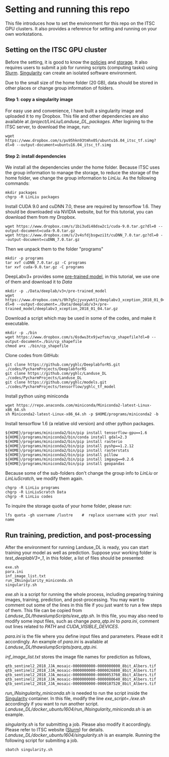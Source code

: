 # Setting and running this repo


This file introduces how to set the environment for this repo on the ITSC GPU clusters.
It also provides a reference for setting and running on your own workstations.

## Setting on the ITSC GPU cluster
Before the setting, it is good to know the [policies](https://www.cuhk.edu.hk/itsc/hpc/policies.html) and 
[storage](https://www.cuhk.edu.hk/itsc/hpc/storage.html). It also requires users to 
submit a job for running scripts (computing tasks) using [Slurm](https://www.cuhk.edu.hk/itsc/hpc/slurm.html). 
[Singularity](https://www.cuhk.edu.hk/itsc/hpc/singularity.html) can create an isolated software environment. 

Due to the small size of the home folder (20 GB), data should be stored in other places or change group information of folders. 

#### Step 1: copy a singularity image
For easy use and convenience, I have built a singularity image and uploaded it to my Dropbox. 
This file and other dependencies are also available at */project/LinLiu/Landuse_DL_packages*.
After logining to the ITSC server, to download the image, run:

    wget https://www.dropbox.com/s/pu95hkn93tmhx05/ubuntu16.04_itsc_tf.simg?dl=0 --output-document=ubuntu16.04_itsc_tf.simg

#### Step 2: install dependencies
We install all the dependencies under the home folder. Because ITSC uses the group
information to manage the storage, to reduce the storage of the home folder, we change 
the group information to *LinLiu*. As the following commands:

    mkdir packages
    chgrp -R LinLiu packages

Install CUDA 9.0 and cuDNN 7.0, these are required by tensorflow 1.6. 
They should be downloaded via NVIDIA website, but for this tutorial, you can download them
from my Dropbox. 
    
    wget https://www.dropbox.com/s/1bi3udi48dsw2c1/cuda-9.0.tar.gz?dl=0 --output-document=cuda-9.0.tar.gz 
    wget https://www.dropbox.com/s/2v4sfdjbsgwzi1t/cuDNN_7.0.tar.gz?dl=0 --output-document=cuDNN_7.0.tar.gz

Then we unpack them to the folder "programs"
 
    mkdir -p programs
    tar xvf cuDNN_7.0.tar.gz -C programs
    tar xvf cuda-9.0.tar.gz -C programs

DeepLabv3+ provides some [pre-trained model](https://github.com/tensorflow/models/blob/master/research/deeplab/g3doc/model_zoo.md), 
in this tutorial, we use one of them and download it to *Data*

    mkdir -p ./Data/deeplab/v3+/pre-trained_model
    wget https://www.dropbox.com/s/0h7g5cjyvxywkt1/deeplabv3_xception_2018_01_04.tar.gz?dl=0 --output-document=./Data/deeplab/v3+/pre-trained_model/deeplabv3_xception_2018_01_04.tar.gz

Download a script which may be used in some of the codes, and make it executable.

    mkdir -p ./bin
    wget https://www.dropbox.com/s/6sdwu3tx9jwzfsm/cp_shapefile?dl=0 --output-document=./bin/cp_shapefile
    chmod a+x ./bin/cp_shapefile

Clone codes from GitHub:

    git clone https://github.com/yghlc/DeeplabforRS.git ./codes/PycharmProjects/DeeplabforRS
    git clone https://github.com/yghlc/Landuse_DL ./codes/PycharmProjects/Landuse_DL
    git clone https://github.com/yghlc/models.git ./codes/PycharmProjects/tensorflow/yghlc_tf_model


Install python using miniconda 

    wget https://repo.anaconda.com/miniconda/Miniconda2-latest-Linux-x86_64.sh
    sh Miniconda2-latest-Linux-x86_64.sh -p $HOME/programs/miniconda2 -b

    
Install tensorflow 1.6 (a relative old version) and other python packages. <!-- The installation will run inside 
the container, so we need to submit a job for running singularity. -->
    
    ${HOME}/programs/miniconda2/bin/pip install tensorflow-gpu==1.6
    ${HOME}/programs/miniconda2/bin/conda install gdal=2.3
    ${HOME}/programs/miniconda2/bin/pip install rasterio
    ${HOME}/programs/miniconda2/bin/pip install pyshp==1.2.12
    ${HOME}/programs/miniconda2/bin/pip install rasterstats
    ${HOME}/programs/miniconda2/bin/pip install pillow
    ${HOME}/programs/miniconda2/bin/pip install imgaug==0.2.6
    ${HOME}/programs/miniconda2/bin/pip install geopandas

Because some of the sub-folders don't change the group info to *LinLiu* or *LinLiuScratch*, we modify them again.
    
    chgrp -R LinLiu programs
    chgrp -R LinLiuScratch Data
    chgrp -R LinLiu codes

To inquire the storage quota of your home folder, please run:
    
    lfs quota -gh username /lustre    #  replace username with your real name



 <!--We need to run our scripts inside a singularity container by submitting jobs. Copy a slurm example to current folder, 

    cp ~/codes/PycharmProjects/Landuse_DL/docker_ubuntu1604/singularity.sh .

Copy an example for running scripts inside the singularity container to current folder:
    
    cp ~/codes/PycharmProjects/Landuse_DL/docker_ubuntu1604/run_INsingularity_miniconda.sh .
 
 -->
  
 <!-- on ITSC server, I failed to set "HOME" inside the singularity, 
 maybe we remove "packages" and use the HOME of the host machine.
   -->

## Run training, prediction, and post-processing
After the environment for running Landuse_DL is ready, you can start training your model as well as prediction. 
Suppose your working folder is *test_deeplabV3+_1*, in this folder, a list of files should be presented:
    
    exe.sh
    para.ini
    inf_image_list.txt
    run_INsingularity_miniconda.sh 
    singularity.sh

*exe.sh* is a script for running the whole process, including preparing training images, 
training, prediction, and post-processing. You may want to comment out some of the lines in this file 
if you just want to run a few steps of them. This file can be copied from *Landuse_DL/thawslumpScripts/exe_qtp.sh*.
In this file, you may also need to modify some input files, such as change *para_qtp.ini* to *para.ini*, 
comment out lines related to *PATH* and *CUDA_VISIBLE_DEVICES*. <!--, and the value of *gpu_num*. -->


*para.ini* is the file where you define input files and parameters. Please edit it accordingly. 
An example of *para.ini* is available at *Landuse_DL/thawslumpScripts/para_qtp.ini*.

*inf_image_list.txt* stores the image file names for prediction as follows,

    qtb_sentinel2_2018_JJA_mosaic-0000000000-0000000000_8bit_Albers.tif
    qtb_sentinel2_2018_JJA_mosaic-0000000000-0000026880_8bit_Albers.tif
    qtb_sentinel2_2018_JJA_mosaic-0000000000-0000053760_8bit_Albers.tif
    qtb_sentinel2_2018_JJA_mosaic-0000000000-0000080640_8bit_Albers.tif
    qtb_sentinel2_2018_JJA_mosaic-0000000000-0000107520_8bit_Albers.tif

*run_INsingularity_miniconda.sh* is needed to run the script inside the [Singularity](https://www.cuhk.edu.hk/itsc/hpc/singularity.html) container. 
In this file, modify the line *exe_script=./exe.sh* accordingly if you want to run another script. *Landuse_DL/docker_ubuntu1604/run_INsingularity_miniconda.sh*
 is an example. 


*singularity.sh* is for submitting a job. Please also modify it accordingly. Please refer to ITSC
website ([Slurm](https://www.cuhk.edu.hk/itsc/hpc/slurm.html)) for details. 
*Landuse_DL/docker_ubuntu1604/singularity.sh* is an example. 
Running the following script for submiting a job. 
    
    sbatch singularity.sh






